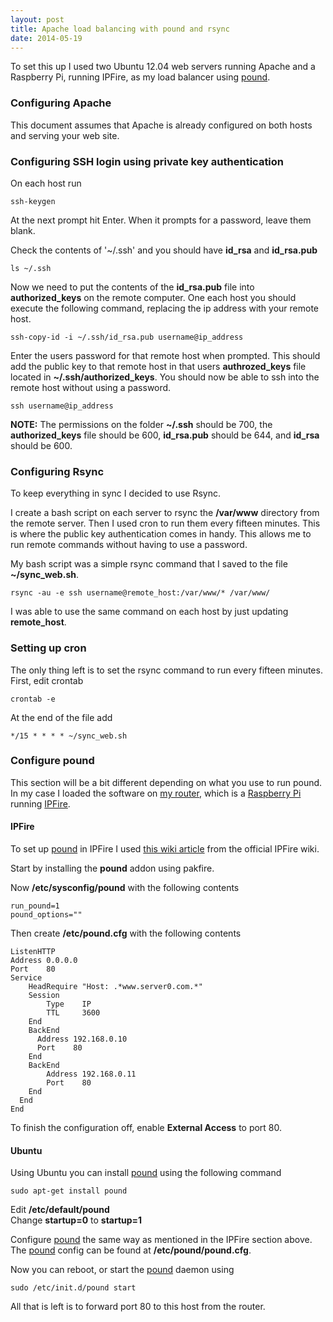 ```yaml
---
layout: post
title: Apache load balancing with pound and rsync
date: 2014-05-19
---
```


To set this up I used two Ubuntu 12.04 web servers running Apache and a Raspberry Pi, running IPFire, as my load balancer using [pound](http://apsis.ch/pound).

### Configuring Apache
This document assumes that Apache is already configured on both hosts and serving your web site.  

### Configuring SSH login using private key authentication  
On each host run  

`ssh-keygen`  

At the next prompt hit Enter.  When it prompts for a password, leave them blank.  

Check the contents of '~/.ssh' and you should have **id_rsa** and **id_rsa.pub**  

`ls ~/.ssh`  

Now we need to put the contents of the **id_rsa.pub** file into **authorized_keys** on the remote computer.  One each host you should execute the following command, replacing the ip address with your remote host.  

`ssh-copy-id -i ~/.ssh/id_rsa.pub username@ip_address`  

Enter the users password for that remote host when prompted.  This should add the public key to that remote host in that users **authrozed_keys** file located in **~/.ssh/authorized_keys**.  You should now be able to ssh into the remote host without using a password.  

`ssh username@ip_address`  

**NOTE:**  The permissions on the folder **~/.ssh** should be 700, the **authorized_keys** file should be 600, **id_rsa.pub** should be 644, and **id_rsa** should be 600.  

### Configuring Rsync  
To keep everything in sync I decided to use Rsync.  

I create a bash script on each server to rsync the **/var/www** directory from the remote server.  Then I used cron to run them every fifteen minutes.  This is where the public key authentication comes in handy.  This allows me to run remote commands without having to use a password.  

My bash script was a simple rsync command that I saved to the file **~/sync_web.sh**.  

`rsync -au -e ssh username@remote_host:/var/www/* /var/www/`  

I was able to use the same command on each host by just updating **remote_host**.  

### Setting up cron  
The only thing left is to set the rsync command to run every fifteen minutes.  First, edit crontab  

`crontab -e`  

At the end of the file add  

`*/15 * * * * ~/sync_web.sh`  

### Configure pound  
This section will be a bit different depending on what you use to run pound.  In my case I loaded the software on [my router](http://tech.brookins.info/Raspi_Router_), which is a [Raspberry Pi](http://raspberrypi.org) running [IPFire](http://ipfire.org).

#### IPFire
To set up [pound](http://apsis.ch/pound) in IPFire I used [this wiki article](http://wiki.ipfire.org/en/addons/pound/start) from the official IPFire wiki.

Start by installing the **pound** addon using pakfire.

Now **/etc/sysconfig/pound** with the following contents

    run_pound=1  
    pound_options=""  


Then create **/etc/pound.cfg** with the following contents  


    ListenHTTP  
    Address 0.0.0.0  
    Port    80  
    Service  
        HeadRequire "Host: .*www.server0.com.*"  
        Session  
            Type    IP  
            TTL     3600  
        End  
        BackEnd  
          Address 192.168.0.10  
          Port    80  
        End  
        BackEnd  
            Address 192.168.0.11  
            Port    80  
        End  
      End  
    End  


To finish the configuration off,  enable **External Access** to port 80.


#### Ubuntu
Using Ubuntu you can install [pound](http://apsis.ch/pound) using the following command  

`sudo apt-get install pound`  

Edit **/etc/default/pound**  
Change **startup=0** to **startup=1**  

Configure [pound](http://apsis.ch/pound) the same way as mentioned in the IPFire section above.  The [pound](http://apsis.ch/pound) config can be found at **/etc/pound/pound.cfg**. 

Now you can reboot, or start the [pound](http://apsis.ch/pound) daemon using  

`sudo /etc/init.d/pound start`  

All that is left is to forward port 80 to this host from the router.  